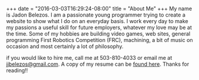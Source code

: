 +++
date = "2016-03-03T16:29:24-08:00"
title = "About Me"
+++
My name is Jadon Belezos. 
I am a passionate young programmer trying to create a website to show what I do on an everyday basis. 
I work every day to make my passions a useful skill for future employers,
whatever my love may be at the time.
Some of my hobbies are building video games, web sites, general programming
First Robotics Competition (FRC), machining, a bit of music on occasion and most certainly a lot of philosophy.


if you would like to hire me, call me at 503-810-4033 or email me at [jjbelezos@gmail.com](mail-to:jjbelezos@gmail.com).
A copy of my resume can be [found here](https://jadonbelezos.com/resume.docx). Thanks for reading!!
